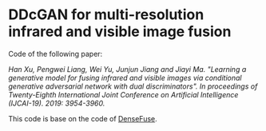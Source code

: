# DDcGAN for multi-resolution infrared and visible image fusion

Code of the following paper: 

*Han Xu, Pengwei Liang, Wei Yu, Junjun Jiang and Jiayi Ma. "Learning a generative model for fusing infrared and visible images via conditional generative adversarial network with dual discriminators". In proceedings of Twenty-Eighth International Joint Conference on Artificial Intelligence (IJCAI-19). 2019: 3954-3960.*<br>

This code is base on the code of [DenseFuse](https://github.com/hli1221/imagefusion_densefuse).
